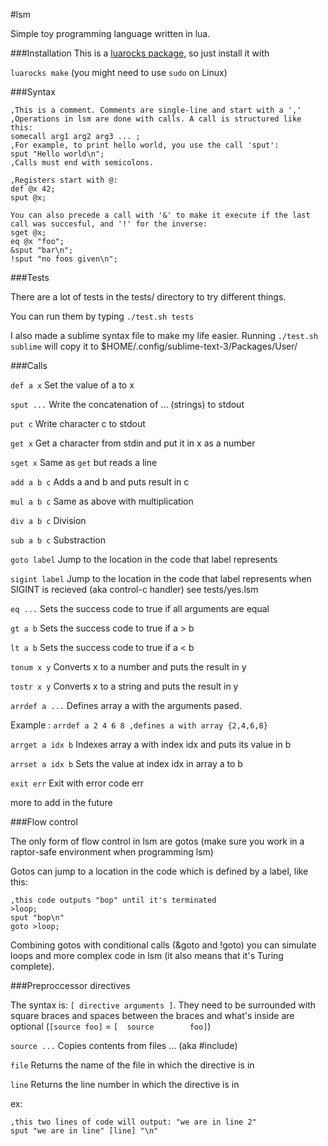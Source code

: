 #lsm

Simple toy programming language written in lua.

###Installation
This is a [luarocks package](https://luarocks.org/modules/jdev6/lsm), so just install it with

`luarocks make` (you might need to use `sudo` on Linux)

###Syntax

```
,This is a comment. Comments are single-line and start with a ','
,Operations in lsm are done with calls. A call is structured like this:
somecall arg1 arg2 arg3 ... ;
,For example, to print hello world, you use the call 'sput':
sput "Hello world\n";
,Calls must end with semicolons.

,Registers start with @:
def @x 42;
sput @x;

You can also precede a call with '&' to make it execute if the last call was succesful, and '!' for the inverse:
sget @x;
eq @x "foo";
&sput "bar\n";
!sput "no foos given\n";
```

###Tests

There are a lot of tests in the tests/ directory to try different things.

You can run them by typing `./test.sh tests`

I also made a sublime syntax file to make my life easier. Running `./test.sh sublime` will copy it to $HOME/.config/sublime-text-3/Packages/User/

###Calls

`def a x` Set the value of a to x

`sput ...` Write the concatenation of ... (strings) to stdout

`put c` Write character c to stdout

`get x` Get a character from stdin and put it in x as a number

`sget x` Same as `get` but reads a line

`add a b c` Adds a and b and puts result in c

`mul a b c` Same as above with multiplication

`div a b c` Division

`sub a b c` Substraction

`goto label` Jump to the location in the code that label represents

`sigint label` Jump to the location in the code that label represents when SIGINT is recieved (aka control-c handler) see tests/yes.lsm

`eq ...` Sets the success code to true if all arguments are equal

`gt a b` Sets the success code to true if a > b

`lt a b` Sets the success code to true if a < b

`tonum x y` Converts x to a number and puts the result in y

`tostr x y` Converts x to a string and puts the result in y

`arrdef a ...` Defines array a with the arguments pased.

Example : `arrdef a 2 4 6 8 ,defines a with array {2,4,6,8}`

`arrget a idx b` Indexes array a with index idx and puts its value in b

`arrset a idx b` Sets the value at index idx in array a to b

`exit err` Exit with error code err

more to add in the future

###Flow control

The only form of flow control in lsm are gotos (make sure you work in a raptor-safe environment when programming lsm)

Gotos can jump to a location in the code which is defined by a label, like this:

```
,this code outputs "bop" until it's terminated
>loop;
sput "bop\n"
goto >loop;
```

Combining gotos with conditional calls (&goto and !goto) you can simulate loops and more complex code in lsm (it also means that it's Turing complete).

###Preproccessor directives

The syntax is: `[ directive arguments ]`. They need to be surrounded with square braces and spaces between the braces and what's inside are optional (`[source foo]` = `[  source        foo]`)

`source ...` Copies contents from files ... (aka #include)

`file` Returns the name of the file in which the directive is in

`line` Returns the line number in which the directive is in

ex: 

```
,this two lines of code will output: "we are in line 2"
sput "we are in line" [line] "\n"
```